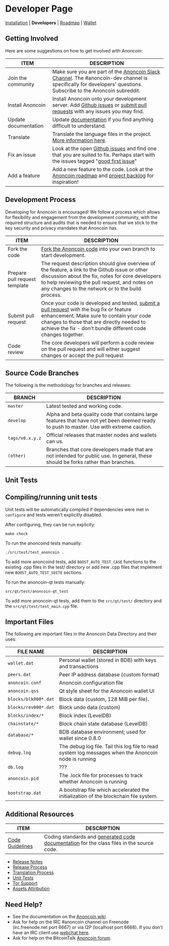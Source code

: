 # Developer Page

[Installation](./INSTALLATION.md) |
**Developers** |
[Roadmap](./ROADMAP.md) |
[Wallet](./WALLET.md)

Getting Involved
----------------
Here are some suggestions on how to get involved with Anoncoin:

| ITEM | DESCRIPTION |
| --- | --- |
| Join the community | Make sure you are part of the [Anoncoin Slack Channel](https://anoncoin.slack.com).  The #anoncoin-dev channel is specifically for developers' questions.  Subscribe to the Anoncoin subreddit. |
| Install Anoncoin | Install Anoncoin onto your development server.  Add [Github issues](https://github.com/Anoncoin/anoncoin/issues) or [submit pull requests](https://github.com/Anoncoin/anoncoin/pulls) with any issues you may find.
| Update documentation | Update [documentation](https://github.com/Anoncoin/anoncoin/tree/master/doc) if you find anything difficult to understand. |
| Translate | Translate the language files in the project.  [More information here](./TRANSLATION.md). |
| Fix an issue | Look at the open [Github issues](https://github.com/Anoncoin/anoncoin/issues) and find one that you are suited to fix.  Perhaps start with the issues tagged "[good first issue](https://github.com/Anoncoin/anoncoin/issues?q=is%3Aissue+is%3Aopen+label%3A%22good+first+issue%22)"
| Add a feature | Add a new feature to the code.  Look at the [Anoncoin roadmap]() and [project backlog](https://github.com/Anoncoin/anoncoin/projects/1) for inspiration! |


Development Process
-------------------

Developing for Anoncoin is encouraged!  We follow a process which allows for flexibility and engagement from the development community, with the required structure and audits that is needed to ensure that we stick to the key security and privacy mandates that Anoncoin has.

| ITEM | DESCRIPTION |
| --- | --- |
| Fork the code | [Fork the Anoncoin code](https://github.com/Anoncoin/anoncoin) into your own branch to start development. |
| Prepare pull request template | The request description should give overview of the feature, a link to the Github issue or other discussion about the fix, notes for core developers to help reviewing the pull request, and notes on any changes to the network or to the build process. |
| Submit pull request | Once your code is developed and tested, [submit a pull request](https://github.com/Anoncoin/anoncoin/pulls) with the bug fix or feature enhancement.  Make sure to contain your code changes to those that are directly needed to achieve the fix - don't bundle different code changes together.
| Code review | The core developers will perform a code review on the pull request and will either suggest changes or accept the pull request |


Source Code Branches
--------------------

The following is the methodology for branches and releases:

| BRANCH | DESCRIPTION |
| --- | --- |
| `master` | Latest tested and working code. |
| `develop` | Alpha and beta quality code that contains large features that have not yet been deemed ready to push to master.  Use with extreme caution. |
| `tags/v0.x.y.z` | Official releases that master nodes and wallets can us.|
| `(other)` | Branches that core developers made that are not intended for public use.  In general, these should be forks rather than branches.

Unit Tests
----------

Compiling/running unit tests
----------------------------

Unit tests will be automatically compiled if dependencies were met in `configure` and tests weren't explicitly disabled.

After configuring, they can be run explicity:

```
make check
```

To run the anoncoind tests manually:

```
./src/test/test_anoncoin .
```

To add more anoncoind tests, add `BOOST_AUTO_TEST_CASE` functions to the existing
.cpp files in the test/ directory or add new .cpp files that
implement new `BOOST_AUTO_TEST_SUITE` sections.

To run the anoncoin-qt tests manually:

```
src/qt/test/anoncoin-qt_test
```

To add more anoncoin-qt tests, add them to the `src/qt/test/` directory and the `src/qt/test/test_main.cpp` file.

Important Files
---------------

The following are important files in the Anoncoin Data Directory and their uses:

| FILE NAME | DESCRIPTION |
| --- | --- |
| `wallet.dat` | Personal wallet (stored in BDB) with keys and transactions |
| `peers.dat` | Peer IP address database (custom format) |
| `anoncoin.conf` | Anoncoin configuration file |
| `anoncoin.qss` | Qt style sheet for the Anoncoin wallet UI |
| `blocks/blk000*.dat` | Block data (custom, 128 MiB per file). |
| `blocks/rev000*.dat` | Block undo data (custom) |
| `blocks/index/*` | Block index (LevelDB) |
| `chainstate/*` | Block chain state database (LevelDB) |
| `database/*` | BDB database environment; used for wallet since 0.8.0 |
| `debug.log` | The debug log file.  Tail this log file to read system log messages when the Anoncoin node is running |
| `db.log` | ??? |
| `anoncoin.pid` | The .lock file for processes to track whether Anoncoin is running |
| `bootstrap.dat` | A bootstrap file which accelerated the initialization of the blockchain file system. |

Additional Resources
--------------------

| ITEM | DESCRIPTION |
| --- | --- |
| [Code Guidelines ](./CODE_GUIDELINES.md) | Coding standards and [generated code documentation](http://anoncoin.github.io/anoncoin) for the class files in the source code. |
- [Release Notes](release-notes.md)
- [Release Process](release-process.md)
- [Translation Process](translation_process.md)
- [Unit Tests](unit-tests.md)
- [Tor Support](tor.md)
- [Assets Attribution](assets-attribution.md)

Need Help?
----------

* See the documentation on the [Anoncoin wiki](https://wiki.anoncoin.net).
* Ask for help on the IRC #anoncoin channel on Freenode (irc.freenode.net port 6667) or via I2P (localhost port 6668). If you don't have an IRC client use [webchat here](http://webchat.freenode.net?channels=anoncoin).
* Ask for help on the BitcoinTalk [Anoncoin forum](https://bitcointalk.org/index.php?topic=227287.0).
